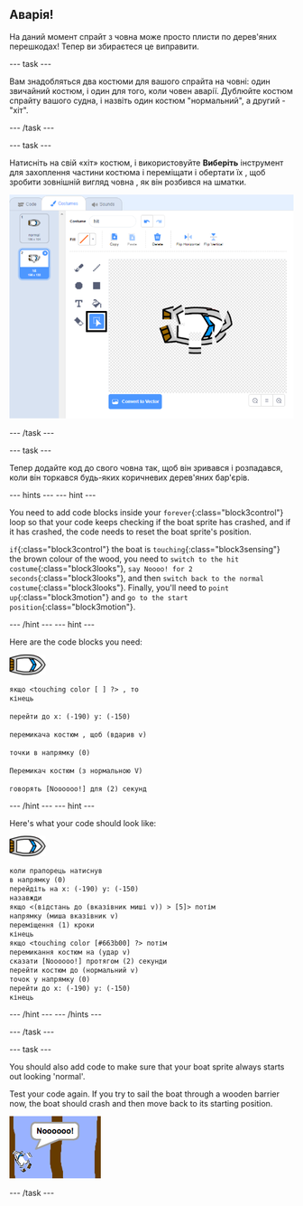 ## Аварія!

На даний момент спрайт з човна може просто плисти по дерев'яних перешкодах! Тепер ви збираєтеся це виправити.

\--- task \---

Вам знадобляться два костюми для вашого спрайта на човні: один звичайний костюм, і один для того, коли човен аварії. Дублюйте костюм спрайту вашого судна, і назвіть один костюм "нормальний", а другий - "хіт".

\--- /task \---

\--- task \---

Натисніть на свій «хіт» костюм, і використовуйте **Виберіть** інструмент для захоплення частини костюма і переміщати і обертати їх , щоб зробити зовнішній вигляд човна , як він розбився на шматки.

![скріншот](images/boat-hit-costume-annotated.png)

\--- /task \---

\--- task \---

Тепер додайте код до свого човна так, щоб він зривався і розпадався, коли він торкався будь-яких коричневих дерев'яних бар'єрів.

\--- hints \--- \--- hint \---

You need to add code blocks inside your `forever`{:class="block3control"} loop so that your code keeps checking if the boat sprite has crashed, and if it has crashed, the code needs to reset the boat sprite's position.

`if`{:class="block3control"} the boat is `touching`{:class="block3sensing"} the brown colour of the wood, you need to `switch to the hit costume`{:class="block3looks"}, `say Noooo! for 2 seconds`{:class="block3looks"}, and then `switch back to the normal costume`{:class="block3looks"}. Finally, you'll need to `point up`{:class="block3motion"} and `go to the start position`{:class="block3motion"}.

\--- /hint \--- \--- hint \---

Here are the code blocks you need:

![boat-sprite](images/boat_resize.png)

```blocks3
якщо <touching color [ ] ?> , то
кінець

перейти до х: (-190) у: (-150)

перемикача костюм , щоб (вдарив v)

точки в напрямку (0)

Перемикач костюм (з нормальною V)

говорять [Noooooo!] для (2) секунд
```

\--- /hint \--- \--- hint \---

Here's what your code should look like:

![boat-sprite](images/boat_resize.png)

```blocks3
коли прапорець натиснув
в напрямку (0)
перейдіть на x: (-190) y: (-150)
назавжди
якщо <(відстань до (вказівник миші v)) > [5]> потім
напрямку (миша вказівник v)
переміщення (1) кроки
кінець
якщо <touching color [#663b00] ?> потім
перемикання костюм на (удар v)
сказати [Noooooo!] протягом (2) секунди
перейти костюм до (нормальний v)
точок у напрямку (0)
перейти до x: (-190) y: (-150)
кінець
```

\--- /hint \--- \--- /hints \---

\--- /task \---

\--- task \---

You should also add code to make sure that your boat sprite always starts out looking 'normal'.

Test your code again. If you try to sail the boat through a wooden barrier now, the boat should crash and then move back to its starting position.

![screenshot](images/boat-crash.png)

\--- /task \---